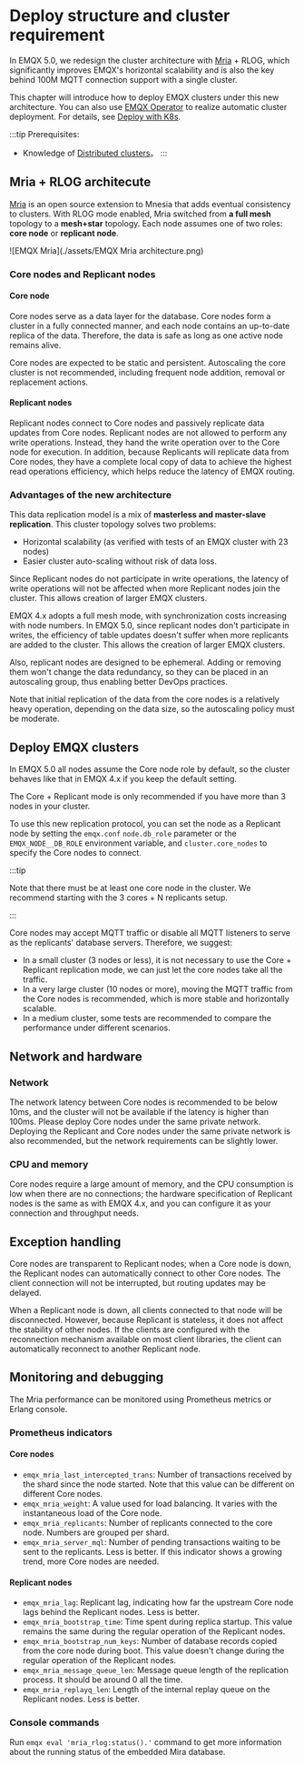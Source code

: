# Deploy structure and cluster requirement

In EMQX 5.0, we redesign the cluster architecture with [Mria](https://github.com/emqx/mria) + RLOG, which significantly improves EMQX's horizontal scalability and is also the key behind 100M MQTT connection support with a single cluster. 

This chapter will introduce how to deploy EMQX clusters under this new architecture. You can also use [EMQX Operator](https://www.emqx.com/en/emqx-kubernetes-operator) to realize automatic cluster deployment. For details, see [Deploy with K8s](../install-k8s.md).

:::tip Prerequisites:

- Knowledge of [Distributed clusters](./introduction.md)。
  :::

## Mria + RLOG architecute

<!-- TODO 展开介绍 RLOG -->

[Mria](https://github.com/emqx/mria) is an open source extension to Mnesia that adds eventual consistency to clusters. With RLOG mode enabled, Mria switched from **a full mesh** topology to a **mesh+star** topology. Each node assumes one of two roles: **core node** or **replicant node**.

![EMQX Mria](./assets/EMQX Mria architecture.png)

### Core nodes and Replicant nodes

#### **Core node**

Core nodes serve as a data layer for the database. Core nodes form a cluster in a fully connected manner, and each node contains an up-to-date replica of the data. Therefore, the data is safe as long as one active node remains alive.

Core nodes are expected to be static and persistent. Autoscaling the core cluster is not recommended, including frequent node addition, removal or replacement actions. 

#### Replicant nodes

Replicant nodes connect to Core nodes and passively replicate data updates from Core nodes. Replicant nodes are not allowed to perform any write operations. Instead, they hand the write operation over to the Core node for execution. In addition, because Replicants will replicate data from Core nodes, they have a complete local copy of data to achieve the highest read operations efficiency, which helps reduce the latency of EMQX routing.

### Advantages of the new architecture

This data replication model is a mix of **masterless and master-slave replication**. This cluster topology solves two problems:

- Horizontal scalability (as verified with tests of an EMQX cluster with 23 nodes)
- Easier cluster auto-scaling without risk of data loss.

Since Replicant nodes do not participate in write operations, the latency of write operations will not be affected when more Replicant nodes join the cluster. This allows creation of larger EMQX clusters.

EMQX 4.x adopts a full mesh mode, with synchronization costs increasing with node numbers. In EMQX 5.0, since replicant nodes don't participate in writes, the efficiency of table updates doesn't suffer when more replicants are added to the cluster. This allows the creation of larger EMQX clusters.

Also, replicant nodes are designed to be ephemeral.
Adding or removing them won't change the data redundancy, so they can be placed in an autoscaling group, thus enabling better DevOps practices.

Note that initial replication of the data from the core nodes is a relatively heavy operation, depending on the data size, so the autoscaling policy must be moderate.

## Deploy EMQX clusters

In EMQX 5.0 all nodes assume the Core node role by default, so the cluster behaves like that in EMQX 4.x if you keep the default setting. 

The Core + Replicant mode is only recommended if you have more than 3 nodes in your cluster. 

<!-- TODO 确认最终的建议值，原文出现 5 个节点，3 个节点两种数值 -->

To use this new replication protocol, you can set the node as a Replicant node by setting the `emqx.conf` `node.db_role` parameter or the `EMQX_NODE__DB_ROLE` environment variable, and `cluster.core_nodes` to specify the Core nodes to connect. 

:::tip

Note that there must be at least one core node in the cluster. We recommend starting with the 3 cores + N replicants setup.

:::

Core nodes may accept MQTT traffic or disable all MQTT listeners to serve as the replicants' database servers. Therefore, we suggest:

- In a small cluster (3 nodes or less), it is not necessary to use the Core + Replicant replication mode, we can just let the core nodes take all the traffic.
- In a very large cluster (10 nodes or more), moving the MQTT traffic from the Core nodes is recommended, which is more stable and horizontally scalable.
- In a medium cluster, some tests are recommended to compare the performance under different scenarios. 

## Network and hardware

### Network

The network latency between Core nodes is recommended to be below 10ms, and the cluster will not be available if the latency is higher than 100ms. Please deploy Core nodes under the same private network. Deploying the Replicant and Core nodes under the same private network is also recommended, but the network requirements can be slightly lower.

### CPU and memory

Core nodes require a large amount of memory, and the CPU consumption is low when there are no connections; the hardware specification of Replicant nodes is the same as with EMQX 4.x, and you can configure it as your connection and throughput needs.

## Exception handling

Core nodes are transparent to Replicant nodes; when a Core node is down, the Replicant nodes can automatically connect to other Core nodes. The client connection will not be interrupted, but routing updates may be delayed.

When a Replicant node is down, all clients connected to that node will be disconnected. However, because Replicant is stateless, it does not affect the stability of other nodes. If the clients are configured with the reconnection mechanism available on most client libraries, the client can automatically reconnect to another Replicant node. 

## Monitoring and debugging

<!-- TODO 后续补充数值类型 Gauge or Counter -->

The Mria performance can be monitored using Prometheus metrics or Erlang console.

### Prometheus indicators

#### Core nodes
- `emqx_mria_last_intercepted_trans`: Number of transactions received by the shard since the node started. Note that this value can be different on different Core nodes.
- `emqx_mria_weight`: A value used for load balancing. It varies with the instantaneous load of the Core node.
- `emqx_mria_replicants`: Number of replicants connected to the core node. Numbers are grouped per shard.
- `emqx_mria_server_mql`: Number of pending transactions waiting to be sent to the replicants. Less is better.  If this indicator shows a growing trend, more Core nodes are needed.

#### Replicant nodes

- `emqx_mria_lag`: Replicant lag, indicating how far the upstream Core node lags behind the Replicant nodes. Less is better.
- `emqx_mria_bootstrap_time`: Time spent during replica startup. This value remains the same during the regular operation of the Replicant nodes. 
- `emqx_mria_bootstrap_num_keys`: Number of database records copied from the core node during boot. This value doesn't change during the regular operation of the Replicant nodes.
- `emqx_mria_message_queue_len`: Message queue length of the replication process. It should be around 0 all the time.
- `emqx_mria_replayq_len`: Length of the internal replay queue on the Replicant nodes. Less is better.

### Console commands

Run `emqx eval 'mria_rlog:status().'` command to get more information about the running status of the embedded Mira database.
